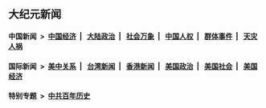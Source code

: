 ## 大纪元新闻

#### 中国新闻 &nbsp;>&nbsp; [中国经济](indexes/ncid283/README.md?09220045) &nbsp;| &nbsp; [大陆政治](indexes/ncid277/README.md?09220045) &nbsp;| &nbsp; [社会万象](indexes/ncid282/README.md?09220045) &nbsp;| &nbsp; [中国人权](indexes/ncid278/README.md?09220045) &nbsp;| &nbsp; [群体事件](indexes/ncid279/README.md?09220045) &nbsp;| &nbsp; [天灾人祸](indexes/ncid280/README.md?09220045)

#### 国际新闻 &nbsp;>&nbsp; [美中关系](indexes/nf1412576/README.md?09220045) &nbsp;| &nbsp; [台湾新闻](indexes/ncid1349361/README.md?09220045) &nbsp;| &nbsp; [香港新闻](indexes/ncid1349362/README.md?09220045) &nbsp;| &nbsp; [美国政治](indexes/ncid1078159/README.md?09220045) &nbsp;| &nbsp; [美国社会](indexes/ncid1078160/README.md?09220045) &nbsp;| &nbsp; [美国经济](indexes/ncid1078158/README.md?09220045)

#### 特别专题 &nbsp;>&nbsp; [中共百年历史](https://github.com/easy2view/epoch-special/blob/master/README.md?09220045)  
